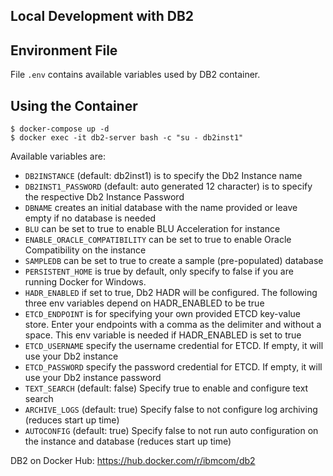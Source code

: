 Local Development with DB2
--------------------------

## Environment File
File `.env` contains available variables used by DB2 container.

## Using the Container
`$ docker-compose up -d`  
`$ docker exec -it db2-server bash -c "su - db2inst1"`  

Available variables are:

- `DB2INSTANCE` (default: db2inst1) is to specify the Db2 Instance name  
- `DB2INST1_PASSWORD` (default: auto generated 12 character) is to specify the respective Db2 Instance Password  
- `DBNAME` creates an initial database with the name provided or leave empty if no database is needed  
- `BLU` can be set to true to enable BLU Acceleration for instance  
- `ENABLE_ORACLE_COMPATIBILITY` can be set to true to enable Oracle Compatibility on the instance  
- `SAMPLEDB` can be set to true to create a sample (pre-populated) database  
- `PERSISTENT_HOME` is true by default, only specify to false if you are running Docker for Windows.  
- `HADR_ENABLED` if set to true, Db2 HADR will be configured. The following three env variables depend on HADR_ENABLED to be true  
- `ETCD_ENDPOINT` is for specifying your own provided ETCD key-value store. Enter your endpoints with a comma as the delimiter and without a space. This env variable is needed if HADR_ENABLED is set to true  
- `ETCD_USERNAME` specify the username credential for ETCD. If empty, it will use your Db2 instance  
- `ETCD_PASSWORD` specify the password credential for ETCD. If empty, it will use your Db2 instance password  
- `TEXT_SEARCH` (default: false) Specify true to enable and configure text search  
- `ARCHIVE_LOGS` (default: true) Specify false to not configure log archiving (reduces start up time)  
- `AUTOCONFIG` (default: true) Specify false to not run auto configuration on the instance and database (reduces start up time)  

DB2 on Docker Hub: https://hub.docker.com/r/ibmcom/db2  
